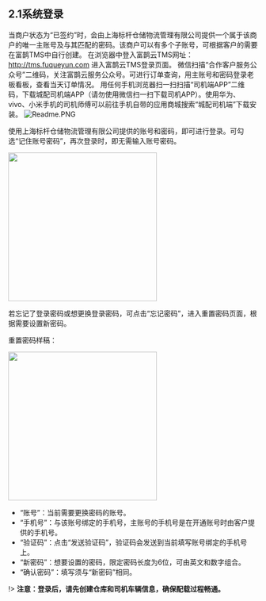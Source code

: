 ## 2.1系统登录
当商户状态为“已签约”时，会由上海标杆仓储物流管理有限公司提供一个属于该商户的唯一主账号及与其匹配的密码。该商户可以有多个子账号，可根据客户的需要在富鹊TMS中自行创建。
在浏览器中登入富鹊云TMS网址：http://tms.fuqueyun.com 进入富鹊云TMS登录页面。
微信扫描“合作客户服务公众号”二维码，关注富鹊云服务公众号。可进行订单查询，用主账号和密码登录老板看板，查看当天订单情况。
用任何手机浏览器扫一扫扫描“司机端APP”二维码，下载城配司机端APP（请勿使用微信扫一扫下载司机APP）。使用华为、vivo、小米手机的司机师傅可以前往手机自带的应用商城搜索“城配司机端”下载安装。
![Readme.PNG](https://i.loli.net/2019/01/14/5c3c5c8a40382.png)

使用上海标杆仓储物流管理有限公司提供的账号和密码，即可进行登录。可勾选“记住账号密码”，再次登录时，即无需输入账号密码。

<img src="https://i.loli.net/2019/01/12/5c3a0d4bcef76.jpg" width = "300" height = "300"  align=center />

<!--![1.1login.jpg](https://i.loli.net/2019/01/12/5c3a0d4bcef76.jpg ':size=400x400')-->

若忘记了登录密码或想更换登录密码，可点击“忘记密码”，进入重置密码页面，根据需要设置新密码。  

重置密码样稿：

<img src="https://i.loli.net/2019/01/12/5c3a0d4c2e366.jpg" width = "300" height = "300"  align=center />

<!-- ![1.2resetPassword.jpg](https://i.loli.net/2019/01/12/5c3a0d4c2e366.jpg) -->
* “账号”：当前需要更换密码的账号。
* “手机号”：与该账号绑定的手机号，主账号的手机号是在开通账号时由客户提供的手机号。
* “验证码”：点击“发送验证码”，验证码会发送到当前填写账号绑定的手机号上。
* “新密码”：想要设置的密码，限定密码长度为6位，可由英文和数字组合。
* “确认密码”：填写须与“新密码”相同。

!> **注意：登录后，请先创建仓库和司机车辆信息，确保配载过程畅通。**


<!--![d.gif](https://i.loli.net/2019/01/13/5c3a12c0874b5.gif)-->

